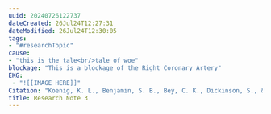 ```yaml
---
uuid: 20240726122737
dateCreated: 26Jul24T12:27:31
dateModified: 26Jul24T12:30:05
tags: 
- "#researchTopic"
cause: 
- "this is the tale<br/>tale of woe"
blockage: "This is a blockage of the Right Coronary Artery"
EKG:
 - "![[IMAGE HERE]]"
Citation: "Koenig, K. L., Benjamin, S. B., Beÿ, C. K., Dickinson, S., & Shores, M. (2020). Emergency Department Management of the Sexual Assault Victim in the COVID Era: A Model SAFET-I Guideline From San Diego County. _The Journal of Emergency Medicine_, _59_(6), 964–974. https://doi.org/10.1016/j.jemermed.2020.07.047"
title: Research Note 3
---
```

